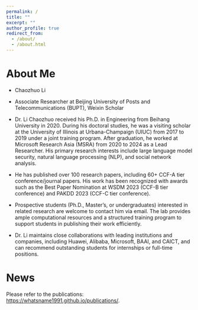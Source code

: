 ```yaml
---
permalink: /
title: ""
excerpt: ""
author_profile: true
redirect_from: 
  - /about/
  - /about.html
---
```


# About Me


*  Chaozhuo Li
*  Associate Researcher at Beijing University of Posts and Telecommunications (BUPT), Weixin Scholar

* Dr. Li Chaozhuo received his Ph.D. in Engineering from Beihang University in 2020. During his doctoral studies, he was a visiting scholar at the University of Illinois at Urbana-Champaign (UIUC) from 2017 to 2019 under a joint training program. After graduation, he worked at Microsoft Research Asia (MSRA) from 2020 to 2024 as a Lead Researcher. His primary research interests include large language model security, natural language processing (NLP), and social network analysis.

* He has published over 100 research papers, including 60+ CCF-A tier conference/journal papers. His work has been recognized with awards such as the Best Paper Nomination at WSDM 2023 (CCF-B tier conference) and PAKDD 2023 (CCF-C tier conference).

* Prospective students (Ph.D., Master’s, or undergraduates) interested in related research are welcome to contact him via email. The lab provides ample computational resources and a structured training program to support students in publishing their work efficiently.

* Dr. Li maintains close collaborations with leading institutions and companies, including Huawei, Alibaba, Microsoft, BAAI, and CAICT, and can recommend outstanding students for internships or full-time positions.

# News

Please refer to the publications: https://whatsname1991.github.io/publications/. 

